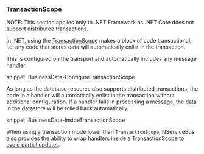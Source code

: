 ### TransactionScope

NOTE: This section applies only to .NET Framework as .NET Core does not support distributed transactions.

In .NET, using the [TransactionScope](https://docs.microsoft.com/en-us/dotnet/api/system.transactions.transactionscope) makes a block of code transactional, i.e. any code that stores data will automatically enlist in the transaction.

This is configured on the transport and automatically includes any message handler.

snippet: BusinessData-ConfigureTransactionScope

As long as the database resource also supports distributed transactions, the code in a handler will automatically enlist in the transaction without additional configuration. If a handler fails in processing a message, the data in the datastore will be rolled back automatically.

snippet: BusinessData-InsideTransactionScope

When using a transaction mode lower than `TransactionScope`, NServiceBus also provides the ability to wrap handlers inside a TransactionScope to [avoid partial updates](/transports/transactions.md#avoiding-partial-updates).